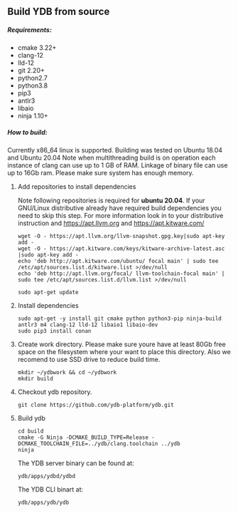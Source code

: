## Build YDB from source

##### Requirements:
 - cmake 3.22+
 - clang-12
 - lld-12
 - git 2.20+
 - python2.7
 - python3.8
 - pip3
 - antlr3
 - libaio
 - ninja 1.10+

##### How to build:
 Currently x86_64 linux is supported. Building was tested on Ubuntu 18.04 and Ubuntu 20.04
 Note when multithreading build is on operation each instance of clang can use up to 1 GB of RAM. Linkage of binary file can use up to 16Gb ram. Please make sure system has enough memory.

1. Add repositories to install dependencies

    Note following repositories is required for **ubuntu 20.04**. If your GNU/Linux distributive already have required build dependencies you need to skip this step.
    For more information look in to your distributive instruction and https://apt.llvm.org and https://apt.kitware.com/
     ```
    wget -O - https://apt.llvm.org/llvm-snapshot.gpg.key|sudo apt-key add -
    wget -O - https://apt.kitware.com/keys/kitware-archive-latest.asc |sudo apt-key add -
    echo 'deb http://apt.kitware.com/ubuntu/ focal main' | sudo tee /etc/apt/sources.list.d/kitware.list >/dev/null
    echo 'deb http://apt.llvm.org/focal/ llvm-toolchain-focal main' | sudo tee /etc/apt/sources.list.d/llvm.list >/dev/null

    sudo apt-get update
     ```

1. Install dependencies

    ```
    sudo apt-get -y install git cmake python python3-pip ninja-build antlr3 m4 clang-12 lld-12 libaio1 libaio-dev
    sudo pip3 install conan
     ```

 1. Create work directory. Please make sure youre have at least 80Gb free space on the filesystem where your want to place this directory. Also we recomend to use SSD drive to reduce build time.
    ```
    mkdir ~/ydbwork && cd ~/ydbwork
    mkdir build
    ```

 1. Checkout ydb repository.
    ```
    git clone https://github.com/ydb-platform/ydb.git
    ```

 1. Build ydb
     ```
    cd build
    cmake -G Ninja -DCMAKE_BUILD_TYPE=Release -DCMAKE_TOOLCHAIN_FILE=../ydb/clang.toolchain ../ydb
    ninja
    ```
    The YDB server binary can be found at:
    ```
    ydb/apps/ydbd/ydbd
    ```
    The YDB CLI binart at:
    ```
    ydb/apps/ydb/ydb
    ```
